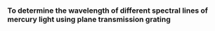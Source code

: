 ### To determine the wavelength of different spectral lines of mercury light using plane transmission grating
